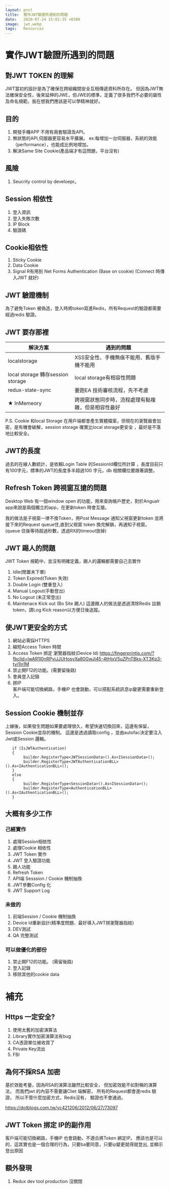 ```yaml
---
layout: post
title:  實作JWT驗證所遇到的問題
date:   2020-07-24 15:01:35 +0300
image:  jwt.webp
tags:   Resources
---
```


# 實作JWT驗證所遇到的問題
## 對JWT TOKEN 的理解
JWT當初的設計是為了確保在跨組織間安全互相傳遞資料所存在。
但因為JWT無法確保安全性，後來延伸的JWE，但JWE的標準，定義了很多我們不必要的屬性及命名規範，我在想我們應該是可以學精神就好。

## 目的
1. 開發手機APP 不用有兩套驗證及API。
1. 無狀態的API,伺服器更容易水平擴展。
 ex:每增加一台伺服器，系統的效能（performance），也能成比例地增加。
1. 解決Same Site Cookie(產品端才有這問題，平台沒有)

## 風險
1. Seucrity control by develoepr。<br/>

## Session 相依性
1. 登入資訊
1. 登入失敗次數 
1. IP Block 
1. 驗證碼

## Cookie相依性
1. Sticky Cookie 
1. Data Cookie
1. Signal R有用到 Net Forms Authentication (Base on cookie) 
(Connect 時傳入JWT 就好)

## JWT 驗證機制
為了避免Token 被偽造，登入時將token寫進Redis，所有Request的驗證都需要經過redis 驗證。

## JWT 要存那裡

| 解決方案 | 遇到的問題 |
| -------- | -------- |
| localstorage|XSS安全性、手機無痕不能用、舊版手機不能用  |
| local storage 轉存session storage | local storage有相容性問題 |
| redux-state-sync | 要跑EA 技術審核流程，先不考慮 |
| ★ InMemeory | 跨視窗狀態同步時，流程處理有點複雜，但是相容性最好 |

P.S. Cookie 和local Storage  在用戶端都會產生實體檔案，但現在的瀏覽器會加密，是有機會破解，session storage 確實比local storage更安全 ，最好是不落地比較安全。

## JWT的長度
過去的在線人數統計，是依賴Login Table  的SessionId欄位所計算
，長度目前只有100字元，標準的JWT的長度多半超過100 字元，db 相關欄位要跟著調整。

## Refresh Token 跨視窗互搶的問題
Desktop Web 有一個window open 的功能，用來查詢帳戶歷史，對於Angualr app來說是兩個獨立的app，在更新token 時會互搶。

我的做法是子視窗一律不換Token，用Post Message 通知父視窗更新token
並將接下來的Request queue住,直到父視窗 token 換完解鎖，再通知子視窗。
(queue 住後等待超過秒數，透過RX的timeout放掉)

## JWT 踢人的問題
JWT Token 規範中，並沒有明確定義，踢人的邏輯都需要自己去實作
1. Idle(閒置未下單)
1. Token Expired(Token 失效)
1. Double Login (雙重登入)
1. Manual Logout(手動登出)
1. No Logout (未正常登出)
1. Maintenace Kick out (Bo Site 踢人)
這邊踢人的做法是透過清除Redis 註銷token，請Log Kick reason以方便日後追蹤。

## 使JWT更安全的方式
1. 網站必需採HTTPS
1. 縮短Access Token 時間
1. Access Token 挷定 瀏覽器指紋(Device Id)
https://fingerprintjs.com/?fbclid=IwAR1I0nRPyiJJUHosyXa80GwJi45-4tHjxV5uZPnTBks-XT3Kp3-tyi1ln1M
1. 禁止開F12的功能。(需要留後路)
1. 會員登入記錄
1. 挷IP <br/>
客戶端可能切換網路，手機IP 也會跳動，可以搭配系統訊息ip變更需要重新登入。

## Session Cookie 機制並存
上線後，如果發生問題如果要處理很久，希望快速切換回來，這邊有保留，Session Cookie並存的機制。
這邊是透過讀取config ，並由autofac決定要注入Jwt或Session 邏輯。

```
   if (IsJWTAuthentication)
   {
        builder.RegisterType<JWTSessionData>().As<ISessionData>();
        builder.RegisterType<JWTAuthenticationBLL>().As<IAuthenticationBLL>();
   }
   else
   {
        builder.RegisterType<SessionData>().As<ISessionData>();
        builder.RegisterType<AuthenticationBLL>().As<IAuthenticationBLL>();
   }
```

## 大概有多少工作

### 己經實作
1. 處理Session相依性
1. 處理Cookie 相依性
1. JWT Token 實作
1. JWT 登入驗證功能
1. 踢人功能
1. Refresh Token
1. API端 Sesssion / Cookie 機制抽換
1. JWT參數Config 化
1. JWT Support Log


### 未做的
1. 前端Session / Cookie 機制抽換
1. Device Id重新設計(精準度問題、最好導入JWT挷瀏覽器指紋)
1. DEV測試
1. QA 完整測試

### 可以做優化的部份
1. 禁止開F12的功能。 (需留後路)
1. 登入記錄
1. 移除其他的cookie data

# 補充
## Https 一定安全?
1. 使用太舊的加密演算法 
1. Library實作加密演算法有bug 
1. CA憑證單位被收買了
1. Private Key流出
1. FBI

## 為何不採RSA 加密
基於效能考量，因為RSA的演算法雖然比較安全，
但加密效能不如對稱的演算法，
而我們jwt 的內容不需要讓Cliet 端解密，
所有的Request都會進redis 驗證，
所以不管什麼加密方式，Redis沒有，
驗證也不會通過。

https://dotblogs.com.tw/yc421206/2012/06/27/73097

## JWT Token 挷定 IP的副作用
客戶端可能切換網路，手機IP 也會跳動，不適合將Token 綁定IP。
應該也是可以的，這其實也是一個合理的行為，只要ba要同意，只要ip變更就得就登出, 並顯示登出原因


## 額外發現
1. Redux dev tool production 沒關閉

